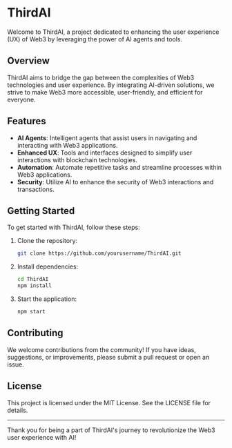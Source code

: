 # ThirdAI

Welcome to ThirdAI, a project dedicated to enhancing the user experience (UX) of Web3 by leveraging the power of AI agents and tools.

## Overview

ThirdAI aims to bridge the gap between the complexities of Web3 technologies and user experience. By integrating AI-driven solutions, we strive to make Web3 more accessible, user-friendly, and efficient for everyone.

## Features

- **AI Agents**: Intelligent agents that assist users in navigating and interacting with Web3 applications.
- **Enhanced UX**: Tools and interfaces designed to simplify user interactions with blockchain technologies.
- **Automation**: Automate repetitive tasks and streamline processes within Web3 applications.
- **Security**: Utilize AI to enhance the security of Web3 interactions and transactions.

## Getting Started

To get started with ThirdAI, follow these steps:

1. Clone the repository:
   ```sh
   git clone https://github.com/yourusername/ThirdAI.git
2. Install dependencies:
   ```sh
   cd ThirdAI
   npm install
   ```

3. Start the application:
   ```sh
   npm start
   ```

## Contributing

We welcome contributions from the community! If you have ideas, suggestions, or improvements, please submit a pull request or open an issue.

## License

This project is licensed under the MIT License. See the LICENSE file for details.

---
Thank you for being a part of ThirdAI's journey to revolutionize the Web3 user experience with AI!
